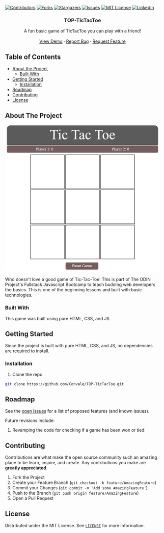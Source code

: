 <!-- PROJECT SHIELDS -->

[![Contributors][contributors-shield]][contributors-url]
[![Forks][forks-shield]][forks-url]
[![Stargazers][stars-shield]][stars-url]
[![Issues][issues-shield]][issues-url]
[![MIT License][license-shield]][license-url]
[![LinkedIn][linkedin-shield]][linkedin-url]

<!-- PROJECT LOGO -->
<p align="center">

  <h3 align="center">TOP-TicTacToe</h3>

  <p align="center">
   A fun basic game of TicTacToe you can play with a friend!
    <br />
    <br />
    <a href="hhttps://convale.github.io/TOP-TicTacToe/">View Demo</a>
    ·
    <a href="https://github.com/Convale/TOP-TicTacToe/issues">Report Bug</a>
    ·
    <a href="https://github.com/Convale/TOP-TicTacToe/issues">Request Feature</a>
  </p>
</p>

<!-- TABLE OF CONTENTS -->

## Table of Contents

- [About the Project](#about-the-project)
  - [Built With](#built-with)
- [Getting Started](#getting-started)
  - [Installation](#installation)
- [Roadmap](#roadmap)
- [Contributing](#contributing)
- [License](#license)

<!-- ABOUT THE PROJECT -->

## About The Project

[![TicTacToe Screen Shot][product-screenshot]](https://convale.github.io/TOP-TicTacToe/)

Who doesn't love a good game of Tic-Tac-Toe! This is part of The ODIN Project's Fullstack Javascript Bootcamp to teach budding web developers the basics. This is one of the beginning lessons and built with basic technologies.

### Built With

This game was built using pure HTML, CSS, and JS.

<!-- GETTING STARTED -->

## Getting Started

Since the project is built with pure HTML, CSS, and JS, no dependencies are required to install.

### Installation

1. Clone the repo

```sh
git clone https://github.com/Convale/TOP-TicTacToe.git
```

<!-- ROADMAP -->

## Roadmap

See the [open issues](https://github.com/Convale/TOP-TicTacToe/issues) for a list of proposed features (and known issues).

Future revisions include:

1. Revamping the code for checking if a game has been won or tied

<!-- CONTRIBUTING -->

## Contributing

Contributions are what make the open source community such an amazing place to be learn, inspire, and create. Any contributions you make are **greatly appreciated**.

1. Fork the Project
2. Create your Feature Branch (`git checkout -b feature/AmazingFeature`)
3. Commit your Changes (`git commit -m 'Add some AmazingFeature'`)
4. Push to the Branch (`git push origin feature/AmazingFeature`)
5. Open a Pull Request

<!-- LICENSE -->

## License

Distributed under the MIT License. See [`LICENSE`](https://github.com/Convale/TOP-TicTacToe/blob/master/LICENSE) for more information.

<!-- MARKDOWN LINKS & IMAGES -->

[contributors-shield]: https://img.shields.io/github/contributors/Convale/TOP-TicTacToe
[contributors-url]: https://github.com/Convale/TOP-TicTacToe/graphs/contributors
[forks-shield]: https://img.shields.io/github/forks/Convale/TOP-TicTacToe
[forks-url]: https://github.com/Convale/TOP-TicTacToe/network/members
[stars-shield]: https://img.shields.io/github/stars/Convale/TOP-TicTacToe
[stars-url]: https://github.com/Convale/TOP-TicTacToe/stargazers
[issues-shield]: https://img.shields.io/github/issues/Convale/TOP-TicTacToe
[issues-url]: https://github.com/Convale/TOP-TicTacToe/issues
[license-shield]: https://img.shields.io/github/license/Convale/TOP-TicTacToe
[license-url]: https://github.com/Convale/TOP-TicTacToe/blob/master/LICENSE
[linkedin-shield]: https://img.shields.io/badge/-LinkedIn-black.svg?style=flat-square&logo=linkedin&colorB=555
[linkedin-url]: https://linkedin.com/in/payneshaun
[product-screenshot]: tictactoe.png
